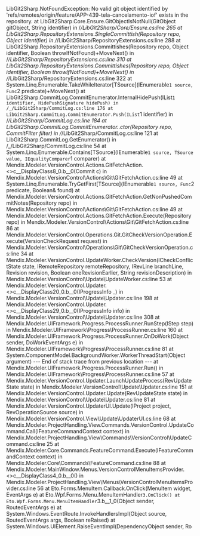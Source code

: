 LibGit2Sharp.NotFoundException: No valid git object identified by 'refs/remotes/origin/feature/APP-439-tela-cancelamento-iof' exists in the repository.
   at LibGit2Sharp.Core.Ensure.GitObjectIsNotNull(GitObject gitObject, String identifier) in /_/LibGit2Sharp/Core/Ensure.cs:line 265
   at LibGit2Sharp.RepositoryExtensions.SingleCommittish(Repository repo, Object identifier) in /_/LibGit2Sharp/RepositoryExtensions.cs:line 288
   at LibGit2Sharp.RepositoryExtensions.Committishes(Repository repo, Object identifier, Boolean throwIfNotFound)+MoveNext() in /_/LibGit2Sharp/RepositoryExtensions.cs:line 310
   at LibGit2Sharp.RepositoryExtensions.Committishes(Repository repo, Object identifier, Boolean throwIfNotFound)+MoveNext() in /_/LibGit2Sharp/RepositoryExtensions.cs:line 322
   at System.Linq.Enumerable.TakeWhileIterator[TSource](IEnumerable`1 source, Func`2 predicate)+MoveNext()
   at LibGit2Sharp.CommitLog.CommitEnumerator.InternalHidePush(IList`1 identifier, HidePushSignature hidePush) in /_/LibGit2Sharp/CommitLog.cs:line 176
   at LibGit2Sharp.CommitLog.CommitEnumerator.Push(IList`1 identifier) in /_/LibGit2Sharp/CommitLog.cs:line 184
   at LibGit2Sharp.CommitLog.CommitEnumerator..ctor(Repository repo, CommitFilter filter) in /_/LibGit2Sharp/CommitLog.cs:line 121
   at LibGit2Sharp.CommitLog.GetEnumerator() in /_/LibGit2Sharp/CommitLog.cs:line 54
   at System.Linq.Enumerable.Contains[TSource](IEnumerable`1 source, TSource value, IEqualityComparer`1 comparer)
   at Mendix.Modeler.VersionControl.Actions.GitFetchAction.<>c__DisplayClass8_0.<GetNonPushedCommitNotes>b__0(Commit c) in Mendix.Modeler.VersionControl\Actions\Git\GitFetchAction.cs:line 49
   at System.Linq.Enumerable.TryGetFirst[TSource](IEnumerable`1 source, Func`2 predicate, Boolean& found)
   at Mendix.Modeler.VersionControl.Actions.GitFetchAction.GetNonPushedCommitNotes(Repository repo) in Mendix.Modeler.VersionControl\Actions\Git\GitFetchAction.cs:line 49
   at Mendix.Modeler.VersionControl.Actions.GitFetchAction.Execute(Repository repo) in Mendix.Modeler.VersionControl\Actions\Git\GitFetchAction.cs:line 86
   at Mendix.Modeler.VersionControl.Operations.Git.GitCheckVersionOperation.Execute(VersionCheckRequest request) in Mendix.Modeler.VersionControl\Operations\Git\GitCheckVersionOperation.cs:line 34
   at Mendix.Modeler.VersionControl.UpdateWorker.CheckVersion(ICheckConflictState state, IRemoteRepository remoteRepository, IRevLine branchLine, Revision revision, Boolean oneRevisionEarlier, String revisionDescription) in Mendix.Modeler.VersionControl\Update\UpdateWorker.cs:line 53
   at Mendix.Modeler.VersionControl.Updater.<>c__DisplayClass20_0.<AddCheckVersionStep>b__0(IProgressInfo _) in Mendix.Modeler.VersionControl\Update\Updater.cs:line 198
   at Mendix.Modeler.VersionControl.Updater.<>c__DisplayClass29_0.<AddProcessStep>b__0(IProgressInfo info) in Mendix.Modeler.VersionControl\Update\Updater.cs:line 308
   at Mendix.Modeler.UIFramework.Progress.ProcessRunner.RunStep(IStep step) in Mendix.Modeler.UIFramework\Progress\ProcessRunner.cs:line 160
   at Mendix.Modeler.UIFramework.Progress.ProcessRunner.OnDoWork(Object sender, DoWorkEventArgs e) in Mendix.Modeler.UIFramework\Progress\ProcessRunner.cs:line 81
   at System.ComponentModel.BackgroundWorker.WorkerThreadStart(Object argument)
--- End of stack trace from previous location ---
   at Mendix.Modeler.UIFramework.Progress.ProcessRunner.Run() in Mendix.Modeler.UIFramework\Progress\ProcessRunner.cs:line 57
   at Mendix.Modeler.VersionControl.Updater.LaunchUpdateProcess(RevUpdateState state) in Mendix.Modeler.VersionControl\Update\Updater.cs:line 151
   at Mendix.Modeler.VersionControl.Updater.Update(RevUpdateState state) in Mendix.Modeler.VersionControl\Update\Updater.cs:line 81
   at Mendix.Modeler.VersionControl.UpdaterUI.Update(IProject project, RevOperationSource source) in Mendix.Modeler.VersionControl.View\Update\UpdaterUI.cs:line 68
   at Mendix.Modeler.ProjectHandling.View.Commands.VersionControl.UpdateCommand.Call(IFeatureCommandContext context) in Mendix.Modeler.ProjectHandling.View\Commands\VersionControl\UpdateCommand.cs:line 25
   at Mendix.Modeler.Core.Commands.FeatureCommand.Execute(IFeatureCommandContext context) in Mendix.Modeler.Core\Commands\FeatureCommand.cs:line 88
   at Mendix.Modeler.MainWindow.Menus.VersionControlMenuItemsProvider.<>c__DisplayClass4_0.<MakeCommandHandler>b__0() in Mendix.Modeler.ProjectHandling.View\Menus\VersionControlMenuItemsProvider.cs:line 56
   at Eto.Forms.MenuItem.Callback.OnClick(MenuItem widget, EventArgs e)
   at Eto.Wpf.Forms.Menu.MenuItemHandler`3.OnClick()
   at Eto.Wpf.Forms.Menu.MenuItemHandler`3.<Initialize>b__1_0(Object sender, RoutedEventArgs e)
   at System.Windows.EventRoute.InvokeHandlersImpl(Object source, RoutedEventArgs args, Boolean reRaised)
   at System.Windows.UIElement.RaiseEventImpl(DependencyObject sender, Ro
